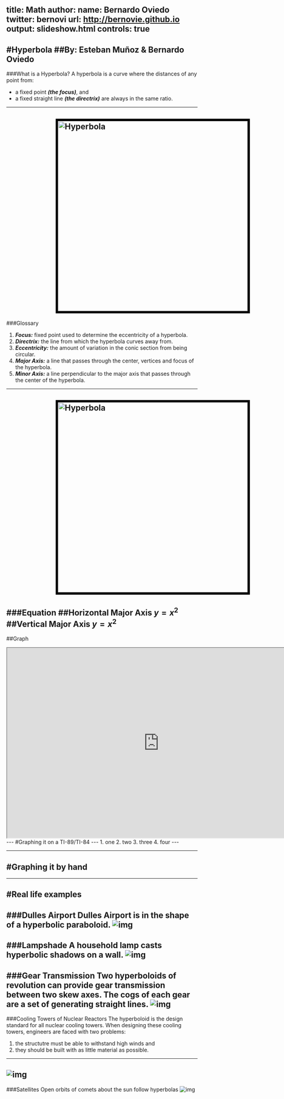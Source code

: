 title: Math
author:
  name: Bernardo Oviedo
  twitter: bernovi
  url: http://bernovie.github.io
output: slideshow.html
controls: true
---
#Hyperbola
##By: Esteban Muñoz & Bernardo Oviedo
---
###What is a Hyperbola?
A hyperbola is a curve where the distances of any point from:
  * a fixed point ___(the focus)___, and
  * a fixed straight line ***(the directrix)*** are always in the same ratio.
---
<img src="https://www.mathsisfun.com/geometry/images/hyperbola2.svg" alt="Hyperbola" style="width:500px; height:500px; border: #000000 6px solid;margin-left: 130px" ></img>
---
###Glossary
  1. ***Focus:*** fixed point used to determine the eccentricity of a
hyperbola. 
  2. ***Directrix:*** the line from which the hyperbola curves away from.
  3. ***Eccentricity:*** the amount of variation in the conic section from being circular. 
  4. ***Major Axis:*** a line that passes through the center, vertices and focus of the hyperbola.
  5. ***Minor Axis:*** a line perpendicular to the major axis that passes through the center of the hyperbola. 
---
<img src="https://www.mathsisfun.com/geometry/images/hyperbola4.svg" alt="Hyperbola" style="width:500px; height:500px; border: #000000 6px solid;margin-left: 130px" ></img>
---
###Equation
##Horizontal Major Axis
$y=x^2$
##Vertical Major Axis
$y=x^2$
---
##Graph
<iframe src="https://www.desmos.com/calculator/52zrstnsoi" style="width:800px; height:500px"></iframe>
---
#Graphing it on a TI-89/TI-84
---
1. one
2. two
3. three
4. four
---

---
#Graphing it by hand
---

---
#Real life examples
---
###Dulles Airport
Dulles Airport is in the
shape of a hyperbolic paraboloid.
![img](http://www.pleacher.com/mp/mgifs/gifs2/para5.jpg)
---
###Lampshade
A household lamp casts hyperbolic shadows on a wall.
![img](http://www.pleacher.com/mp/mgifs/gifs2/lamp.jpg)
---
###Gear Transmission
Two hyperboloids of revolution can provide gear transmission between two skew axes. 
The cogs of each gear are a set of generating straight lines.
![img](http://www.pleacher.com/mp/mgifs/gifs2/gears.jpg)
---
###Cooling Towers of Nuclear Reactors
The hyperboloid is the design standard for all nuclear
cooling towers.
When designing these cooling towers, engineers are faced with two problems:
 1. the structutre must be able to withstand high winds and 
 2. they should be built with as little material as possible.
---
![img](http://www.pleacher.com/mp/mgifs/gifs2/hyp2.jpg)
---
###Satellites
Open orbits of comets about the sun follow hyperbolas
![img](https://qph.ec.quoracdn.net/main-qimg-00d14f4df4aae9827a4320cbdda40fb3)



